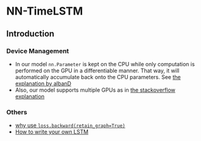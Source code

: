 # NN-TimeLSTM
## Introduction
### Device Management
* In our model `nn.Parameter` is kept on the CPU while only computation is performed on the GPU in a differentiable manner. That way, it will automatically accumulate back onto the CPU parameters. See [the explanation by albanD](https://discuss.pytorch.org/t/keeping-only-part-of-model-parameters-on-gpu/71308)
* Also, our model supports multiple GPUs as in [the stackoverflow explanation](https://stackoverflow.com/questions/54216920/how-to-use-multiple-gpus-in-pytorch)

### Others
* [why use `loss.backward(retain_graph=True)`](https://stackoverflow.com/questions/46774641/what-does-the-parameter-retain-graph-mean-in-the-variables-backward-method)
* [How to write your own LSTM](https://blog.csdn.net/junbaba_/article/details/106135219)